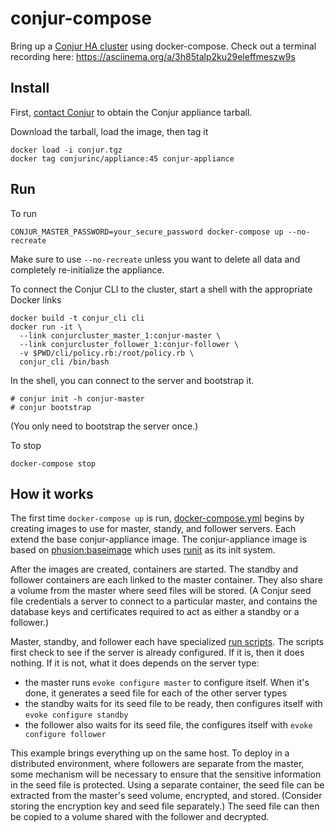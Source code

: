 # conjur-compose
Bring up a [Conjur HA cluster](https://developer.conjur.net/reference/architecture/ha.html) using docker-compose. Check out a terminal recording here: https://asciinema.org/a/3h85talp2ku29eleffmeszw9s

## Install
First, [contact Conjur](http://www.conjur.net/about/contact) to obtain the Conjur appliance tarball.

Download the tarball, load the image, then tag it
```
docker load -i conjur.tgz
docker tag conjurinc/appliance:45 conjur-appliance
```
## Run
To run
```
CONJUR_MASTER_PASSWORD=your_secure_password docker-compose up --no-recreate
```
Make sure to use `--no-recreate` unless you want to delete all data and completely re-initialize the appliance. 

To connect the Conjur CLI to the cluster, start a shell with the appropriate Docker links
```
docker build -t conjur_cli cli
docker run -it \
  --link conjurcluster_master_1:conjur-master \
  --link conjurcluster_follower_1:conjur-follower \
  -v $PWD/cli/policy.rb:/root/policy.rb \
  conjur_cli /bin/bash
```   
In the shell, you can connect to the server and bootstrap it.
```
# conjur init -h conjur-master
# conjur bootstrap
```
(You only need to bootstrap the server once.)

To stop
```
docker-compose stop
```

## How it works
The first time `docker-compose up` is run, [docker-compose.yml](https://github.com/conjurdemos/conjur-compose/blob/master/docker-compose.yml) begins by creating images to use for master, standy, and follower servers. Each extend the base conjur-appliance image. The conjur-appliance image is based on [phusion:baseimage](https://hub.docker.com/r/phusion/baseimage/) which uses [runit](http://smarden.org/runit/) as its init system.

After the images are created, containers are started. The standby and follower containers are each linked to the master container. They also share a volume from the master where seed files will be stored. (A Conjur seed file credentials a server to connect to a particular master, and contains the database keys and certificates required to act as either a standby or a follower.)

Master, standby, and follower each have specialized [run scripts](http://smarden.org/runit/faq.html#create). The scripts first check to see if the server is already configured. If it is, then it does nothing. If it is not, what it does depends on the server type: 
* the master runs `evoke configure master` to configure itself. When it's done, it generates a seed file for each of the other server types
* the standby waits for its seed file to be ready, then configures itself with `evoke configure standby`
* the follower also waits for its seed file, the configures itself with `evoke configure follower`

This example brings everything up on the same host. To deploy in a distributed environment, where followers are separate from the master, some mechanism will be necessary to ensure that the sensitive information in the seed file is protected. Using a separate container, the seed file can be extracted from the master's seed volume, encrypted, and stored. (Consider storing the encryption key and seed file separately.) The seed file can then be copied to a volume shared with the follower and decrypted.
